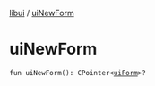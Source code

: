 [libui](index.md) / [uiNewForm](./ui-new-form.md)

# uiNewForm

`fun uiNewForm(): CPointer<`[`uiForm`](ui-form.md)`>?`